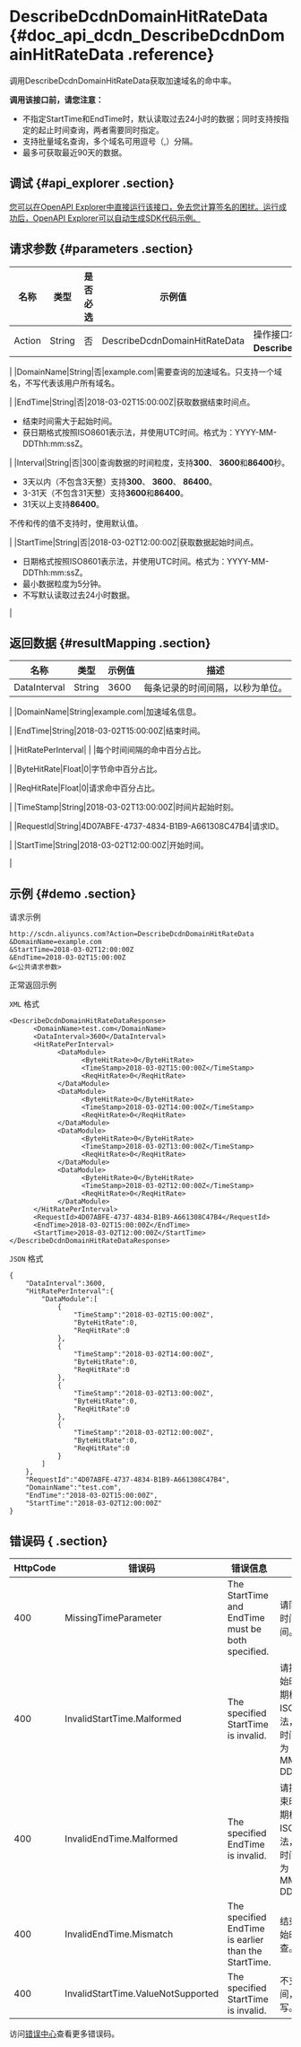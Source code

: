 # DescribeDcdnDomainHitRateData {#doc_api_dcdn_DescribeDcdnDomainHitRateData .reference}

调用DescribeDcdnDomainHitRateData获取加速域名的命中率。

 **调用该接口前，请您注意：** 

-   不指定StartTime和EndTime时，默认读取过去24小时的数据；同时支持按指定的起止时间查询，两者需要同时指定。
-   支持批量域名查询，多个域名可用逗号（,）分隔。
-   最多可获取最近90天的数据。

## 调试 {#api_explorer .section}

[您可以在OpenAPI Explorer中直接运行该接口，免去您计算签名的困扰。运行成功后，OpenAPI Explorer可以自动生成SDK代码示例。](https://api.aliyun.com/#product=dcdn&api=DescribeDcdnDomainHitRateData&type=RPC&version=2018-01-15)

## 请求参数 {#parameters .section}

|名称|类型|是否必选|示例值|描述|
|--|--|----|---|--|
|Action|String|否|DescribeDcdnDomainHitRateData|操作接口名，系统规定参数。取值：**DescribeDcdnDomainHitRateData**。

 |
|DomainName|String|否|example.com|需要查询的加速域名。只支持一个域名，不写代表该用户所有域名。

 |
|EndTime|String|否|2018-03-02T15:00:00Z|获取数据结束时间点。

 -   结束时间需大于起始时间。
-   获日期格式按照ISO8601表示法，并使用UTC时间。格式为：YYYY-MM-DDThh:mm:ssZ。

 |
|Interval|String|否|300|查询数据的时间粒度，支持**300**、 **3600**和**86400**秒。

 -   3天以内（不包含3天整）支持**300**、 **3600**、 **86400**。
-   3-31天（不包含31天整）支持**3600**和**86400**。
-   31天以上支持**86400**。

 不传和传的值不支持时，使用默认值。

 |
|StartTime|String|否|2018-03-02T12:00:00Z|获取数据起始时间点。

 -   日期格式按照ISO8601表示法，并使用UTC时间。格式为：YYYY-MM-DDThh:mm:ssZ。
-   最小数据粒度为5分钟。
-   不写默认读取过去24小时数据。

 |

## 返回数据 {#resultMapping .section}

|名称|类型|示例值|描述|
|--|--|---|--|
|DataInterval|String|3600|每条记录的时间间隔，以秒为单位。

 |
|DomainName|String|example.com|加速域名信息。

 |
|EndTime|String|2018-03-02T15:00:00Z|结束时间。

 |
|HitRatePerInterval| | |每个时间间隔的命中百分占比。

 |
|ByteHitRate|Float|0|字节命中百分占比。

 |
|ReqHitRate|Float|0|请求命中百分占比。

 |
|TimeStamp|String|2018-03-02T13:00:00Z|时间片起始时刻。

 |
|RequestId|String|4D07ABFE-4737-4834-B1B9-A661308C47B4|请求ID。

 |
|StartTime|String|2018-03-02T12:00:00Z|开始时间。

 |

## 示例 {#demo .section}

请求示例

``` {#request_demo}
http://scdn.aliyuncs.com?Action=DescribeDcdnDomainHitRateData
&DomainName=example.com
&StartTime=2018-03-02T12:00:00Z
&EndTime=2018-03-02T15:00:00Z
&<公共请求参数>
```

正常返回示例

`XML` 格式

``` {#xml_return_success_demo}
<DescribeDcdnDomainHitRateDataResponse>
	  <DomainName>test.com</DomainName>
	  <DataInterval>3600</DataInterval>
	  <HitRatePerInterval>
		    <DataModule>
			      <ByteHitRate>0</ByteHitRate>
			      <TimeStamp>2018-03-02T15:00:00Z</TimeStamp>
			      <ReqHitRate>0</ReqHitRate>
		    </DataModule>
		    <DataModule>
			      <ByteHitRate>0</ByteHitRate>
			      <TimeStamp>2018-03-02T14:00:00Z</TimeStamp>
			      <ReqHitRate>0</ReqHitRate>
		    </DataModule>
		    <DataModule>
			      <ByteHitRate>0</ByteHitRate>
			      <TimeStamp>2018-03-02T13:00:00Z</TimeStamp>
			      <ReqHitRate>0</ReqHitRate>
		    </DataModule>
		    <DataModule>
			      <ByteHitRate>0</ByteHitRate>
			      <TimeStamp>2018-03-02T12:00:00Z</TimeStamp>
			      <ReqHitRate>0</ReqHitRate>
		    </DataModule>
	  </HitRatePerInterval>
	  <RequestId>4D07ABFE-4737-4834-B1B9-A661308C47B4</RequestId>
	  <EndTime>2018-03-02T15:00:00Z</EndTime>
	  <StartTime>2018-03-02T12:00:00Z</StartTime>
</DescribeDcdnDomainHitRateDataResponse>
```

`JSON` 格式

``` {#json_return_success_demo}
{
	"DataInterval":3600,
	"HitRatePerInterval":{
		"DataModule":[
			{
				"TimeStamp":"2018-03-02T15:00:00Z",
				"ByteHitRate":0,
				"ReqHitRate":0
			},
			{
				"TimeStamp":"2018-03-02T14:00:00Z",
				"ByteHitRate":0,
				"ReqHitRate":0
			},
			{
				"TimeStamp":"2018-03-02T13:00:00Z",
				"ByteHitRate":0,
				"ReqHitRate":0
			},
			{
				"TimeStamp":"2018-03-02T12:00:00Z",
				"ByteHitRate":0,
				"ReqHitRate":0
			}
		]
	},
	"RequestId":"4D07ABFE-4737-4834-B1B9-A661308C47B4",
	"DomainName":"test.com",
	"EndTime":"2018-03-02T15:00:00Z",
	"StartTime":"2018-03-02T12:00:00Z"
}
```

## 错误码 { .section}

|HttpCode|错误码|错误信息|描述|
|--------|---|----|--|
|400|MissingTimeParameter|The StartTime and EndTime must be both specified.|请同时提供开始时间和结束时间。|
|400|InvalidStartTime.Malformed|The specified StartTime is invalid.|请提供正确的开始时间格式。日期格式按照ISO8601表示法，并使用UTC时间。\\n格式为：YYYY-MM-DDThh:mm:ssZ|
|400|InvalidEndTime.Malformed|The specified EndTime is invalid.|请提供正确的结束时间格式。日期格式按照ISO8601表示法，并使用UTC时间。 格式为：YYYY-MM-DDThh:mm:ssZ|
|400|InvalidEndTime.Mismatch|The specified EndTime is earlier than the StartTime.|结束时间早于开始时间，请检查。|
|400|InvalidStartTime.ValueNotSupported|The specified StartTime is invalid.|不支持该开始时间，请重新填写。|

访问[错误中心](https://error-center.aliyun.com/status/product/dcdn)查看更多错误码。

